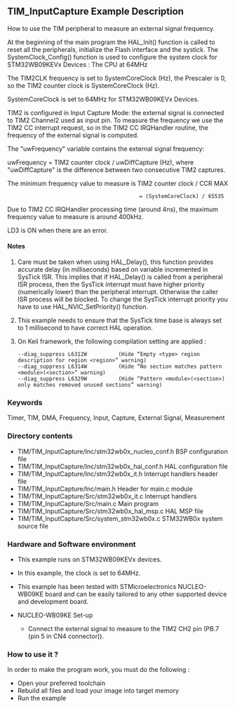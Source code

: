 ## <b>TIM_InputCapture Example Description</b>

How to use the TIM peripheral to measure an external signal frequency.
 
  At the beginning of the main program the HAL_Init() function is called to reset 
  all the peripherals, initialize the Flash interface and the systick.
  The SystemClock_Config() function is used to configure the system clock for STM32WB09KEVx Devices :
  The CPU at 64MHz 

  The TIM2CLK frequency is set to SystemCoreClock (Hz), the Prescaler is 0,
  so the TIM2 counter clock is SystemCoreClock (Hz).

  SystemCoreClock is set to 64MHz for STM32WB09KEVx Devices.

  TIM2 is configured in Input Capture Mode: the external signal is connected to 
  TIM2 Channel2 used as input pin.
  To measure the frequency we use the TIM2 CC interrupt request, so in the 
  TIM2 CC IRQHandler routine, the frequency of the external signal is computed.

  The "uwFrequency" variable contains the external signal frequency:

  uwFrequency = TIM2 counter clock / uwDiffCapture (Hz),
  where "uwDiffCapture" is the difference between two consecutive TIM2 captures.

  The minimum frequency value to measure is TIM2 counter clock / CCR MAX

                                              = (SystemCoreClock) / 65535

  Due to TIM2 CC IRQHandler processing time (around 4ns), the maximum
  frequency value to measure is around 400kHz.

LD3 is ON when there are an error.
  
#### <b>Notes</b>

 1. Care must be taken when using HAL_Delay(), this function provides accurate delay (in milliseconds)
    based on variable incremented in SysTick ISR. This implies that if HAL_Delay() is called from
    a peripheral ISR process, then the SysTick interrupt must have higher priority (numerically lower)
    than the peripheral interrupt. Otherwise the caller ISR process will be blocked.
    To change the SysTick interrupt priority you have to use HAL_NVIC_SetPriority() function.

 2. This example needs to ensure that the SysTick time base is always set to 1 millisecond
    to have correct HAL operation.

 3. On Keil framework, the following compilation setting are applied :
    
        --diag_suppress L6312W          (Hide “Empty <type> region description for region <region>” warning)
        --diag_suppress L6314W          (Hide “No section matches pattern <module>(<section>” warning)
        --diag_suppress L6329W          (Hide “Pattern <module>(<section>) only matches removed unused sections” warning)
    
### <b>Keywords</b>

Timer, TIM, DMA, Frequency, Input, Capture, External Signal, Measurement

### <b>Directory contents</b>

  - TIM/TIM_InputCapture/Inc/stm32wb0x_nucleo_conf.h     BSP configuration file
  - TIM/TIM_InputCapture/Inc/stm32wb0x_hal_conf.h    HAL configuration file
  - TIM/TIM_InputCapture/Inc/stm32wb0x_it.h          Interrupt handlers header file
  - TIM/TIM_InputCapture/Inc/main.h                  Header for main.c module
  - TIM/TIM_InputCapture/Src/stm32wb0x_it.c          Interrupt handlers
  - TIM/TIM_InputCapture/Src/main.c                  Main program
  - TIM/TIM_InputCapture/Src/stm32wb0x_hal_msp.c     HAL MSP file
  - TIM/TIM_InputCapture/Src/system_stm32wb0x.c      STM32WB0x system source file


### <b>Hardware and Software environment</b>

  - This example runs on STM32WB09KEVx devices.
  - In this example, the clock is set to 64MHz.
    
  - This example has been tested with STMicroelectronics NUCLEO-WB09KE
    board and can be easily tailored to any other supported device 
    and development board.      

  - NUCLEO-WB09KE Set-up
    - Connect the external signal to measure to the TIM2 CH2 pin (PB.7 (pin 5 in CN4 connector)).

### <b>How to use it ?</b>

In order to make the program work, you must do the following :

 - Open your preferred toolchain
 - Rebuild all files and load your image into target memory
 - Run the example

